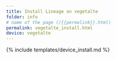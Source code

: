 ```yaml
---
title: Install Lineage on vegetalte
folder: info
# name of the page (/{{permalink}}.html)
permalink: vegetalte_install.html
device: vegetalte
---
```

{% include templates/device_install.md %}
